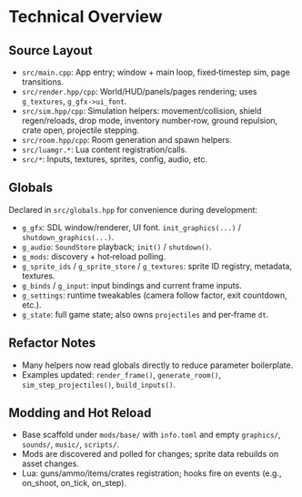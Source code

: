 Technical Overview
==================

Source Layout
-------------

- `src/main.cpp`: App entry; window + main loop, fixed‑timestep sim, page transitions.
- `src/render.hpp/cpp`: World/HUD/panels/pages rendering; uses `g_textures`, `g_gfx->ui_font`.
- `src/sim.hpp/cpp`: Simulation helpers: movement/collision, shield regen/reloads, drop mode, inventory number‑row, ground repulsion, crate open, projectile stepping.
- `src/room.hpp/cpp`: Room generation and spawn helpers.
- `src/luamgr.*`: Lua content registration/calls.
- `src/*`: Inputs, textures, sprites, config, audio, etc.

Globals
-------

Declared in `src/globals.hpp` for convenience during development:

- `g_gfx`: SDL window/renderer, UI font. `init_graphics(...)` / `shutdown_graphics(...)`.
- `g_audio`: `SoundStore` playback; `init()` / `shutdown()`.
- `g_mods`: discovery + hot‑reload polling.
- `g_sprite_ids` / `g_sprite_store` / `g_textures`: sprite ID registry, metadata, textures.
- `g_binds` / `g_input`: input bindings and current frame inputs.
- `g_settings`: runtime tweakables (camera follow factor, exit countdown, etc.).
- `g_state`: full game state; also owns `projectiles` and per‑frame `dt`.

Refactor Notes
--------------

- Many helpers now read globals directly to reduce parameter boilerplate.
- Examples updated: `render_frame()`, `generate_room()`, `sim_step_projectiles()`, `build_inputs()`.

Modding and Hot Reload
----------------------

- Base scaffold under `mods/base/` with `info.toml` and empty `graphics/`, `sounds/`, `music/`, `scripts/`.
- Mods are discovered and polled for changes; sprite data rebuilds on asset changes.
- Lua: guns/ammo/items/crates registration; hooks fire on events (e.g., on_shoot, on_tick, on_step).

